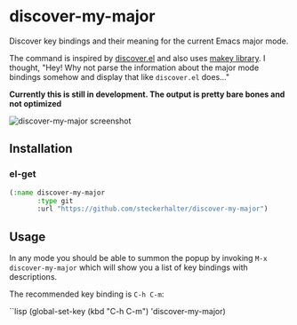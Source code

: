 # discover-my-major

Discover key bindings and their meaning for the current Emacs major mode.

The command is inspired by [discover.el](https://github.com/mickeynp/discover.el) and also uses [makey library](https://github.com/mickeynp/makey). I thought, "Hey! Why not parse the information about the major mode bindings somehow and display that like `discover.el` does..."

**Currently this is still in development. The output is pretty bare bones and not optimized**

![discover-my-major screenshot](https://raw.github.com/steckerhalter/discover-my-major/master/discover-my-major.png)

## Installation

### el-get

```lisp
(:name discover-my-major
       :type git
       :url "https://github.com/steckerhalter/discover-my-major")
```

## Usage

In any mode you should be able to summon the popup by invoking `M-x discover-my-major` which will show you a list of key bindings with descriptions.

The recommended key binding is `C-h C-m`:

``lisp
(global-set-key (kbd "C-h C-m") 'discover-my-major)
```
